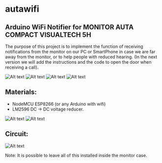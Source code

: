 # autawifi
## Arduino WiFi Notifier for MONITOR AUTA COMPACT VISUALTECH 5H

The purpose of this project is to implement the function of receiving notifications from the monitor on our PC or SmartPhone in case we are far away from the monitor, or to help people with reduced hearing. (In the next version we will add the instructions and the code to open the door when receiving a call).

![Alt text](images/1.png?raw=true)
![Alt text](images/2.png?raw=true)
![Alt text](images/3.png?raw=true)
![Alt text](images/4.png?raw=true)


## Materials:
- NodeMCU ESP8266 (or any Arduino with wifi)
- LM2596 DC -> DC voltage reducer.

![Alt text](images/esp8266.jpg?raw=true)
![Alt text](images/lm2596.jpg?raw=true)

## Circuit:
![Alt text](images/dia.png?raw=true)

Note: It is possible to leave all of this installed inside the monitor case.
